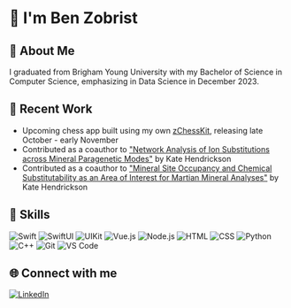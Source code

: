 # 👋 I'm Ben Zobrist

## 🚀 About Me

I graduated from Brigham Young University with my Bachelor of Science in Computer Science, emphasizing in Data Science in December 2023.

## 🌟 Recent Work

- Upcoming chess app built using my own [zChessKit](https://www.github.com/zobiejrz/zChessKit), releasing late October - early November
- Contributed as a coauthor to ["Network Analysis of Ion Substitutions across Mineral Paragenetic Modes"](https://gsameetings.secure-platform.com/connects25/solicitations/103002/sessiongallery/schedule/items/95194/application/10773) by Kate Hendrickson
- Contributed as a coauthor to ["Mineral Site Occupancy and Chemical Substitutability as an Area of Interest for Martian Mineral Analyses"](https://www.hou.usra.edu/meetings/lpsc2025/pdf/2641.pdf) by Kate Hendrickson

## 💪 Skills

![Swift](https://img.shields.io/badge/-Swift-FA7343?style=flat&logo=swift&logoColor=white)
![SwiftUI](https://img.shields.io/badge/SwiftUI-524520?logo=swift)
![UIKit](https://img.shields.io/badge/UIKit-white?logo=swift&?style=social)
![Vue.js](https://img.shields.io/badge/Vue.js-35495E?style=flat&logo=vuedotjs&logoColor=4FC08D)
![Node.js](https://img.shields.io/badge/-Node.js-339933?style=flat&logo=node.js&logoColor=white)
![HTML](https://img.shields.io/badge/-HTML-E34F26?style=flat&logo=html5&logoColor=white)
![CSS](https://img.shields.io/badge/-CSS-1572B6?style=flat&logo=css3&logoColor=white)
![Python](https://img.shields.io/badge/-Python-3776AB?style=flat&logo=python&logoColor=white)
![C++](https://img.shields.io/badge/-C++-00599C?style=flat&logo=c%2B%2B&logoColor=white)
![Git](https://img.shields.io/badge/-Git-F05032?style=flat&logo=git&logoColor=white)
![VS Code](https://img.shields.io/badge/-VS%20Code-007ACC?style=flat&logo=visual-studio-code&logoColor=white)

## 🌐 Connect with me

[![LinkedIn](https://img.shields.io/badge/LinkedIn-Connect-blue)](https://www.linkedin.com/in/ben-zobrist)
